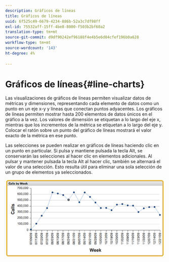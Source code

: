 ```yaml
---
description: Gráficos de líneas
title: Gráficos de líneas
uuid: 6f525c49-6679-4234-886b-52a3c7df98ff
exl-id: 75532aff-15ff-4be8-8000-f503b2bf60a2
translation-type: tm+mt
source-git-commit: d9df90242ef96188f4e4b5e6d04cfef196b0a628
workflow-type: tm+mt
source-wordcount: '143'
ht-degree: 4%

---
```


# Gráficos de líneas{#line-charts}

Las visualizaciones de gráficos de líneas permiten visualizar datos de métricas y dimensiones, representando cada elemento de datos como un punto en un eje x-y y líneas que conectan puntos adyacentes. Los gráficos de líneas permiten mostrar hasta 200 elementos de datos únicos en el gráfico a la vez. Los valores de dimensión se etiquetan a lo largo del eje x, mientras que los incrementos de la métrica se etiquetan a lo largo del eje y. Colocar el ratón sobre un punto del gráfico de líneas mostrará el valor exacto de la métrica en ese punto.

Las selecciones se pueden realizar en gráficos de líneas haciendo clic en un punto en particular. Si pulsa y mantiene pulsada la tecla Alt, se conservarán las selecciones al hacer clic en elementos adicionales. Al pulsar y mantener pulsada la tecla Alt al hacer clic, también se alternará el valor de una selección. Esto resulta útil para eliminar una sola selección de un grupo de elementos ya seleccionados.

![](assets/line_chart.png)
